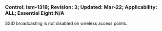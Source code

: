 ### Control: ism-1318; Revision: 3; Updated: Mar-22; Applicability: ALL; Essential Eight:N/A
<p>SSID broadcasting is not disabled on wireless access points.</p>